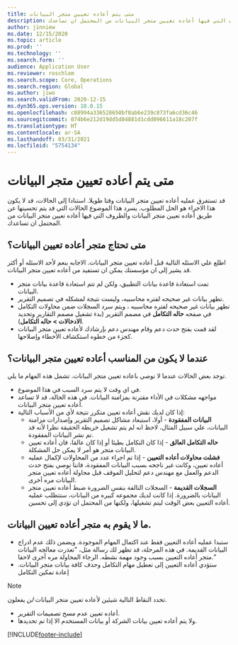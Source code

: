```yaml
---
title: متى يتم أعاده تعيين متجر البيانات
description: يسرد هذا الموضوع الحالات التي قد يتم تحسينها عن طريق أعاده تعيين متجر البيانات والظروف التي فيها أعاده تعيين متجر البيانات من المحتمل ان تساعدك.
author: jinniew
ms.date: 12/15/2020
ms.topic: article
ms.prod: ''
ms.technology: ''
ms.search.form: ''
audience: Application User
ms.reviewer: roschlom
ms.search.scope: Core, Operations
ms.search.region: Global
ms.author: jiwo
ms.search.validFrom: 2020-12-15
ms.dyn365.ops.version: 10.0.15
ms.openlocfilehash: c88994a336528650bf8ab6e239c873fa6cd36c46
ms.sourcegitcommit: 074b6e212d19dd5d84881d1cdd096611a18c207f
ms.translationtype: HT
ms.contentlocale: ar-SA
ms.lasthandoff: 03/31/2021
ms.locfileid: "5754134"
---
```

# <a name="when-to-reset-a-data-mart"></a>متى يتم أعاده تعيين متجر البيانات

قد تستغرق عمليه أعاده تعيين متجر البيانات وقتا طويلا. استنادا إلى الحالات، قد لا يكون هذا الاجراء هو الحل المطلوب. يسرد هذا الموضوع الحالات التي قد يتم تحسينها عن طريق أعاده تعيين متجر البيانات والظروف التي فيها أعاده تعيين متجر البيانات من المحتمل ان تساعدك.  

## <a name="when-do-you-need-to-do-a-data-mart-reset"></a>متى تحتاج متجر أعاده تعيين البيانات؟
اطلع علي الاسئله التالية قبل أعاده تعيين متجر البيانات. الاجابه بنعم لأحد الاسئله أو أكثر قد يشير إلى ان مؤسستك يمكن ان تستفيد من أعاده تعيين متجر البيانات.

- تمت استعادة قاعدة بيانات التطبيق، ولكن لم تتم استعادة قاعدة بيانات متجر البيانات.
- تظهر بيانات غير صحيحه لفتره محاسبيه، وليست نتيجة لمشكله في تصميم التقرير.
- تظهر بيانات غير صحيحه لفتره محاسبيه ، ويتم سرد السجلات ضمن محاولات التكامل في صفحه **حاله التكامل** في مصمم التقرير (بدء تشغيل مصمم التقارير وتحديد **الادخالات > حاله التكامل**).
- لقد قمت بفتح حدث دعم وقام مهندس دعم بإرشادك لأعاده تعيين متجر البيانات كجزء من خطوه استكشاف الأخطاء وإصلاحها.
 
## <a name="when-its-not-appropriate-to-reset-a-data-mart"></a>عندما لا يكون من المناسب أعاده تعيين متجر البيانات؟
توجد بعض الحالات عندما لا نوصي باعاده تعيين متجر البيانات. تشمل هذه المهام ما يلي. 

- في اي وقت لا يتم سرد السبب في هذا الموضوع.
- مواجهه مشكلات في الأداء مقترنة بمزامنة البيانات. في هذه الحالة، قد لا تساعد أعاده تعيين متجر البيانات.
- إذا كان لديك نقش أعاده تعيين متكرر نتيجة لأي من الأسباب التالية: 
  - **البيانات المفقودة** - أولا، استبعاد مشاكل تصميم التقرير وإصدارات مزامنة البيانات، علي سبيل المثال، لاحظ انه لم يتم تشغيل خريطة الحقيقة نظرا لأنه قد تم نشر البيانات المفقودة.
  - **حاله التكامل العالق** - إذا كان التكامل بطيئا أو إذا كان عالقا، فان أعاده تعيين البيانات متجر هو أمر لا يمكن حل المشكلة.
  - **فشلت محاولات أعاده التعيين** - إذا تم اجراء عدد من المحاولات لإكمال عمليه أعاده تعيين، وكانت غير ناجحه بسبب البيانات المفقودة، فاننا نوصي بفتح حدث الدعم والعمل مع مهندس دعم لتحليل الموقف قبل محاولة أعاده تعيين متجر البيانات مره أخرى.
  - **السجلات القديمة** - السجلات التالفة بنفس الضرورة ضبط أعاده تعيين متجر البيانات بالضرورة. إذا كانت لديك مجموعه كبيره من البيانات، ستتطلب عمليه أعاده التعيين بعض الوقت ليتم تشغيلها، ولكنها من المحتمل ان تؤدي إلى تحسين.
 
## <a name="what-a-data-mart-reset-does-not-do"></a>ما لا يقوم به متجر أعاده تعيين البيانات.  
- ستبدا عمليه أعاده التعيين فقط عند اكتمال المهام الموجودة. ويضمن ذلك عدم ادراج البيانات القديمة. في هذه المرحلة، قد تظهر لك رسالة مثل، "تعذرت معالجه البيانات متجر أعاده التعيين بسبب وجود مهمة نشطه. الرجاء المحاولة مره أخرى لاحقا."
- ستؤدي أعاده التعيين إلى تعطيل مهام التكامل وحذف كافة بيانات متجر البيانات. إعادة تمكين التكامل

> [!NOTE]
> تحدد النقاط التالية شيئين لأعاده تعيين متجر البيانات *لن* يفعلون. <br>
> - أعاده تعيين عدم مسح تصميمات التقرير. <br>
> - ولا يتم أعاده تعيين بيانات الشركة أو بيانات المستخدم الا إذا تم تحديدها.


[!INCLUDE[footer-include](../../../includes/footer-banner.md)]